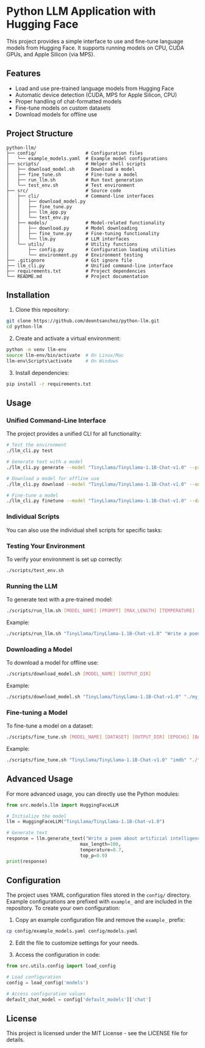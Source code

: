# Python LLM Application with Hugging Face

This project provides a simple interface to use and fine-tune language models from Hugging Face. It supports running models on CPU, CUDA GPUs, and Apple Silicon (via MPS).

## Features

- Load and use pre-trained language models from Hugging Face
- Automatic device detection (CUDA, MPS for Apple Silicon, CPU)
- Proper handling of chat-formatted models
- Fine-tune models on custom datasets
- Download models for offline use

## Project Structure

```
python-llm/
├── config/                  # Configuration files
│   └── example_models.yaml  # Example model configurations
├── scripts/                 # Helper shell scripts
│   ├── download_model.sh    # Download a model
│   ├── fine_tune.sh         # Fine-tune a model
│   ├── run_llm.sh           # Run text generation
│   └── test_env.sh          # Test environment
├── src/                     # Source code
│   ├── cli/                 # Command-line interfaces
│   │   ├── download_model.py
│   │   ├── fine_tune.py
│   │   ├── llm_app.py
│   │   └── test_env.py
│   ├── models/              # Model-related functionality
│   │   ├── download.py      # Model downloading
│   │   ├── fine_tune.py     # Fine-tuning functionality
│   │   └── llm.py           # LLM interfaces
│   └── utils/               # Utility functions
│       ├── config.py        # Configuration loading utilities
│       └── environment.py   # Environment testing
├── .gitignore               # Git ignore file
├── llm_cli.py               # Unified command-line interface
├── requirements.txt         # Project dependencies
└── README.md                # Project documentation
```

## Installation

1. Clone this repository:

```bash
git clone https://github.com/deontsanchez/python-llm.git
cd python-llm
```

2. Create and activate a virtual environment:

```bash
python -m venv llm-env
source llm-env/bin/activate  # On Linux/Mac
llm-env\Scripts\activate     # On Windows
```

3. Install dependencies:

```bash
pip install -r requirements.txt
```

## Usage

### Unified Command-Line Interface

The project provides a unified CLI for all functionality:

```bash
# Test the environment
./llm_cli.py test

# Generate text with a model
./llm_cli.py generate --model "TinyLlama/TinyLlama-1.1B-Chat-v1.0" --prompt "Write a story about space:"

# Download a model for offline use
./llm_cli.py download --model "TinyLlama/TinyLlama-1.1B-Chat-v1.0" --output "./my_model"

# Fine-tune a model
./llm_cli.py finetune --model "TinyLlama/TinyLlama-1.1B-Chat-v1.0" --dataset "imdb" --output "./fine_tuned"
```

### Individual Scripts

You can also use the individual shell scripts for specific tasks:

### Testing Your Environment

To verify your environment is set up correctly:

```bash
./scripts/test_env.sh
```

### Running the LLM

To generate text with a pre-trained model:

```bash
./scripts/run_llm.sh [MODEL_NAME] [PROMPT] [MAX_LENGTH] [TEMPERATURE] [TOP_P]
```

Example:

```bash
./scripts/run_llm.sh "TinyLlama/TinyLlama-1.1B-Chat-v1.0" "Write a poem about AI:"
```

### Downloading a Model

To download a model for offline use:

```bash
./scripts/download_model.sh [MODEL_NAME] [OUTPUT_DIR]
```

Example:

```bash
./scripts/download_model.sh "TinyLlama/TinyLlama-1.1B-Chat-v1.0" "./my_model"
```

### Fine-tuning a Model

To fine-tune a model on a dataset:

```bash
./scripts/fine_tune.sh [MODEL_NAME] [DATASET] [OUTPUT_DIR] [EPOCHS] [BATCH_SIZE] [LEARNING_RATE] [MAX_LENGTH]
```

Example:

```bash
./scripts/fine_tune.sh "TinyLlama/TinyLlama-1.1B-Chat-v1.0" "imdb" "./fine_tuned_model"
```

## Advanced Usage

For more advanced usage, you can directly use the Python modules:

```python
from src.models.llm import HuggingFaceLLM

# Initialize the model
llm = HuggingFaceLLM("TinyLlama/TinyLlama-1.1B-Chat-v1.0")

# Generate text
response = llm.generate_text("Write a poem about artificial intelligence:",
                           max_length=100,
                           temperature=0.7,
                           top_p=0.9)
print(response)
```

## Configuration

The project uses YAML configuration files stored in the `config/` directory. Example configurations are prefixed with `example_` and are included in the repository. To create your own configuration:

1. Copy an example configuration file and remove the `example_` prefix:

```bash
cp config/example_models.yaml config/models.yaml
```

2. Edit the file to customize settings for your needs.

3. Access the configuration in code:

```python
from src.utils.config import load_config

# Load configuration
config = load_config('models')

# Access configuration values
default_chat_model = config['default_models']['chat']
```

## License

This project is licensed under the MIT License - see the LICENSE file for details.
